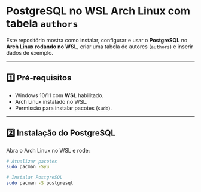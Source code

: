 # PostgreSQL no WSL Arch Linux com tabela `authors`

Este repositório mostra como instalar, configurar e usar o **PostgreSQL** no **Arch Linux rodando no WSL**, criar uma tabela de autores (`authors`) e inserir dados de exemplo.

---

## 1️⃣ Pré-requisitos

- Windows 10/11 com **WSL** habilitado.
- Arch Linux instalado no WSL.
- Permissão para instalar pacotes (`sudo`).

---

## 2️⃣ Instalação do PostgreSQL

Abra o Arch Linux no WSL e rode:

```bash
# Atualizar pacotes
sudo pacman -Syu

# Instalar PostgreSQL
sudo pacman -S postgresql
